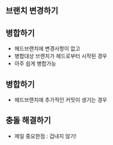 ## 브랜치 변경하기 

## 병합하기 

- 헤드브랜치에 변경사항이 없고 
- 병합대상 브랜치가 헤드로부터 시작된 경우
- 아주 쉽게 병합가능

## 병합하기

- 헤드브랜치에 추가적인 커밋이 생기는 경우


## 충돌 해결하기 
- 제일 중요한점 : 겁내지 않기!
